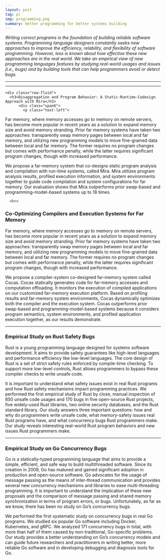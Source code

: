 ```yaml
---
layout: post
tag: pl
img: programming.png
summary: better programming for better systems building
---
```



<div class="row-fluid">
<i>
<p>
Writing correct programs is the foundation of building reliable software systems.
Programming language designers constantly seeks new approaches to improve the efficiency, 
relability, and flexibility of software programming.
However, less is known about how effective these new approaches are in the real world.
We take an empirical view of new programming languages features
by studying real-world usages and issues (i.e., bugs)
and by building tools that can help programmers avoid or detect bugs.
</p>
</i>
</div>

<hr>
<hr>


	<div class="row-fluid">
	  <h3>Disaggregation and Program Behavior: A Static-Runtime-Codesign Approach with Mira</h3>
          <div class="span6">
        	<p class="text-left">
Far memory, where memory accesses go to memory on remote servers, has become more popular in recent years as a solution to expand memory size and avoid memory stranding. Prior far memory systems have taken two approaches: transparently swap memory pages between local and far memory, and utilizing new programming models to move fine-grained data between local and far memory. The former requires no program changes but comes with performance penalty, while the latter requires significant program changes, though with increased performance.
		</p>
          <p>
We propose a far-memory system that co-designs static program analysis and compilation with run-time systems, called Mira. Mira utilizes program analysis results, profiled execution information, and system environments together to guide code compilation and system configurations for far memory. Our evaluation shows that Mira outperforms prior swap-based and programming-model-based systems up to 18 times.
		</p>
	  </div>
	</div>

	  <hr>

<div class="row-fluid">
<h3>Co-Optimizing Compilers and Execution Systems for Far Memory</h3>
<div class="span6">
<p class="text-left">
Far memory, where memory accesses go to memory on remote servers, has become more popular in recent years as a solution to expand memory size and avoid memory stranding. Prior far memory systems have taken two approaches: transparently swap memory pages between local and far memory, and utilizing new programming models to move fine-grained data between local and far memory. The former requires no program changes but comes with performance penalty, while the latter requires significant program changes, though with increased performance.
</p>
<p>
We propose a compiler-system co-designed far-memory system called Cocas. Cocas statically generates code for far-memory accesses and computation offloading. It monitors the execution of compiled applications on our customized far-memory execution platform. Based on profiling results and far-memory system environments, Cocas dynamically optimizes both the compiler and the execution system. Cocas outperforms prior swap-based and programming-model-based systems because it considers program semantics, system environments, and profiled application execution together, as our results demonstrate.
</p>
</div>
</div>

<hr>

<div class="row-fluid">
<h3>Empirical Study on Rust Safety Bugs</h3>
<div class="span6">
<p class="text-left">
Rust is a young programming language designed for systems software development. It aims to provide safety guarantees like high-level languages and performance efficiency like low-level languages. The core design of Rust is a set of strict safety rules enforced by compile-time checking. To support more low-level controls, Rust allows programmers to bypass these compiler checks to write unsafe code.
</p>
<p>
It is important to understand what safety issues exist in real Rust programs and how Rust safety mechanisms impact programming practices. We performed the first empirical study of Rust by close, manual inspection of 850 unsafe code usages and 170 bugs in five open-source Rust projects, five widely-used Rust libraries, two online security databases, and the Rust standard library. Our study answers three important questions: how and why do programmers write unsafe code, what memory-safety issues real Rust programs have, and what concurrency bugs Rust programmers make. Our study reveals interesting real-world Rust program behaviors and new issues Rust programmers make.
</p>
</div>
	  <!--
<div class="span4">
<img height="150" src="img/research/Rust.png">
</div>
	  -->
</div>

<hr>

<div class="row-fluid">
<h3>Empirical Study on Go Concurrency Bugs</h3>
<div class="span6">
<p class="text-left">
Go is a statically-typed programming language that aims
to provide a simple, efficient, and safe way to build multithreaded software. Since its creation in 2009, Go has matured and gained significant adoption in production and
open-source software. Go advocates for the usage of message passing as the means of inter-thread communication
and provides several new concurrency mechanisms and libraries to ease multi-threading programming. It is important
to understand the implication of these new proposals and the
comparison of message passing and shared memory synchronization in terms of program errors, or bugs. Unfortunately,
as far as we know, there has been no study on Go’s concurrency bugs.
</p>
<p>
We performed the first systematic study on
concurrency bugs in real Go programs. We studied six popular Go software including Docker, Kubernetes, and gRPC.
We analyzed 171 concurrency bugs in total, with more than
half of them caused by non-traditional, Go-specific problems.
Our study provides a better understanding on Go’s
concurrency models and can guide future researchers and
practitioners in writing better, more reliable Go software
and in developing debugging and diagnosis tools for Go.
</p>
</div>
	  <!--
<div class="span5">
<img height="150" src="img/research/gopher.png">
</div>
	  -->
</div>
